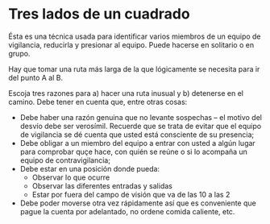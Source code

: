 [Title]: # (Tres lados de un cuadrado)
[Difficulty]: # (Avanzado)
[Order]: # (7)

# Tres lados de un cuadrado

Ésta es una técnica usada para identificar varios miembros de un equipo de vigilancia, reducirla y presionar al equipo. Puede hacerse en solitario o en grupo.

Hay que tomar una ruta más larga de la que lógicamente se necesita para ir del punto A al B.

Escoja tres razones para a) hacer una ruta inusual y b) detenerse en el camino. Debe tener en cuenta que, entre otras cosas:

*   Debe haber una razón genuina que no levante sospechas – el motivo del desvío debe ser verosímil. Recuerde que se trata de evitar que el equipo de vigilancia se dé cuenta que usted está consciente de su presencia;
*   Debe obligar a un miembro del equipo a entrar con usted a algún lugar para comprobar quçe hace, con quién se reúne o si lo acompaña un equipo de contravigilancia;
*   Debe estar en una posición donde pueda:
    *   Observar lo que ocurre
    *   Observar las diferentes entradas y salidas
    *   Estar por fuera del campo de visión que va de las 10 a las 2
*   Debe poder moverse otra vez rápidamente así que es conveniente que pague la cuenta por adelantado, no ordene comida caliente, etc.